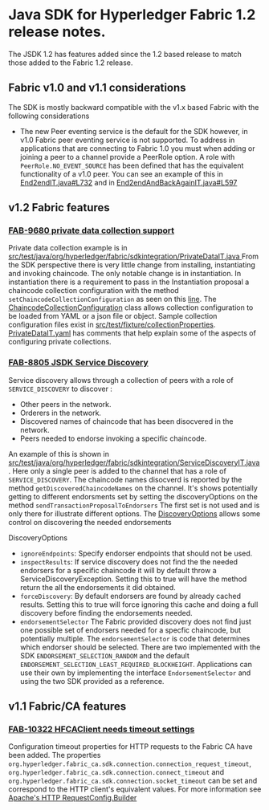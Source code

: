 # Java SDK for Hyperledger Fabric 1.2 release notes.

The JSDK 1.2 has features added since the 1.2 based release to match those added to the Fabric 1.2 release.

## Fabric v1.0 and v1.1 considerations
The SDK is mostly backward compatible with the v1.x based Fabric with the following considerations
- The new Peer eventing service is the default for the SDK however, in v1.0 Fabric peer eventing service is not supported. To address in applications that are
  connecting to Fabric 1.0 you must when adding or joining a peer to a channel provide a PeerRole option.
  A role with `PeerRole.NO_EVENT_SOURCE` has been defined that has the equivalent functionality of a v1.0 peer.
  You can see an example of this
  in [End2endIT.java#L732](https://github.com/hyperledger/fabric-sdk-java/blob/9224fa3f45a70392d1b244c080bf41bd561470d3/src/test/java/org/hyperledger/fabric/sdkintegration/End2endIT.java#L732)
  and in [End2endAndBackAgainIT.java#L597](https://github.com/hyperledger/fabric-sdk-java/blob/9224fa3f45a70392d1b244c080bf41bd561470d3/src/test/java/org/hyperledger/fabric/sdkintegration/End2endAndBackAgainIT.java#L597)


## v1.2 Fabric features

### [FAB-9680 private data collection support](https://jira.hyperledger.org/browse/FAB-9680)

Private data collection example is in [src/test/java/org/hyperledger/fabric/sdkintegration/PrivateDataIT.java
](https://github.com/hyperledger/fabric-sdk-java/blob/edd54f832351452ef6aea3d9cb505b2f38b12711/src/test/java/org/hyperledger/fabric/sdkintegration/PrivateDataIT.java)
From the SDK perspective there is very little change from installing, instantiating and invoking chaincode.  The only notable change is in
instantiation. In instantiation there is a requirement to pass in the Instantiation proposal a chaincode collection configuration  with the method `setChaincodeCollectionConfiguration` as seen on
this [line](https://github.com/hyperledger/fabric-sdk-java/blob/edd54f832351452ef6aea3d9cb505b2f38b12711/src/test/java/org/hyperledger/fabric/sdkintegration/PrivateDataIT.java#L246).
The [ChaincodeCollectionConfiguration](https://github.com/hyperledger/fabric-sdk-java/blob/edd54f832351452ef6aea3d9cb505b2f38b12711/src/main/java/org/hyperledger/fabric/sdk/ChaincodeCollectionConfiguration.java)
class allows collection configuration to be loaded from YAML or a json file or object.  Sample collection configuration files
exist in [src/test/fixture/collectionProperties](https://github.com/hyperledger/fabric-sdk-java/tree/edd54f832351452ef6aea3d9cb505b2f38b12711/src/test/fixture/collectionProperties).
[PrivateDataIT.yaml](https://github.com/hyperledger/fabric-sdk-java/blob/edd54f832351452ef6aea3d9cb505b2f38b12711/src/test/fixture/collectionProperties/PrivateDataIT.yaml)
has comments that help explain some of the aspects of configuring private collections.

### [FAB-8805 JSDK Service Discovery](https://jira.hyperledger.org/browse/FAB-8805)
Service discovery allows through a collection of peers with a role of `SERVICE_DISCOVERY` to discover :

- Other peers in the network.
- Orderers in the network.
- Discovered names of chaincode that has been disocvered in the network.
- Peers needed to endorse invoking a specific chaincode.

An example of this is shown in [src/test/java/org/hyperledger/fabric/sdkintegration/ServiceDiscoveryIT.java](badurl).
Here only a single peer is added to the channel that has a role of `SERVICE_DISCOVERY`.  The chaincode names disocverd is reported by the method `getDiscoveredChaincodeNames`
on the channel.  It's shows potentially getting to different endorsments set by setting the discoveryOptions on the method `sendTransactionProposalToEndorsers` The first
set is not used and is only there for illustrate different options. The [DiscoveryOptions](badurl)  allows some control on discovering the needed endorsements

DiscoveryOptions
- `ignoreEndpoints`: Specify endorser endpoints that should not be used.
- `inspectResults`: If service discovery does not find the the needed endorsers for a specific chaincode it will by default throw a ServiceDiscoveryException. Setting
  this to true will have the method return the all the endorsements it did obtained.
- `forceDiscovery`: By default endorsers are found by already cached results. Setting this to true will force ignoring this cache and doing a full discovery before
finding the endorsements needed.
- `endorsementSelector`  The Fabric provided discovery does not find just one possible set of endorsers needed for a specfic chaincode, but potentially multiple.  The `endorsementSelector` is code that determines
which endorser should be selected. There are two implemented with the SDK `ENDORSEMENT_SELECTION_RANDOM` and the default `ENDORSEMENT_SELECTION_LEAST_REQUIRED_BLOCKHEIGHT`.
Applications can use their own by implementing the interface `EndorsementSelector` and using the two SDK provided as a reference.





## v1.1 Fabric/CA features

### [FAB-10322 HFCAClient needs timeout settings](https://jira.hyperledger.org/browse/FAB-10322)

Configuration timeout properties for HTTP requests to the Fabric CA have been added. The properties
 `org.hyperledger.fabric_ca.sdk.connection.connection_request_timeout`,  `org.hyperledger.fabric_ca.sdk.connection.connect_timeout` and `org.hyperledger.fabric_ca.sdk.connection.socket_timeout`
  can be set and correspond to the HTTP client's equivalent values.
 For more information see [Apache's HTTP RequestConfig.Builder](https://hc.apache.org/httpcomponents-client-ga/httpclient/apidocs/org/apache/http/client/config/RequestConfig.Builder.html)
